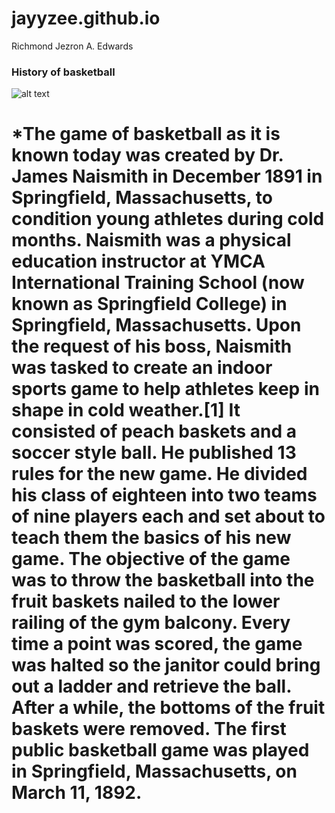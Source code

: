 # jayyzee.github.io
Richmond Jezron A. Edwards

### **History of basketball**
![alt text](https://upload.wikimedia.org/wikipedia/commons/thumb/4/4a/Dr._James_Naismith.jpg/220px-Dr._James_Naismith.jpg)
# *The game of basketball as it is known today was created by Dr. James Naismith in December 1891 in Springfield, Massachusetts, to condition young athletes during cold months. Naismith was a physical education instructor at YMCA International Training School (now known as Springfield College) in Springfield, Massachusetts. Upon the request of his boss, Naismith was tasked to create an indoor sports game to help athletes keep in shape in cold weather.[1] It consisted of peach baskets and a soccer style ball. He published 13 rules for the new game. He divided his class of eighteen into two teams of nine players each and set about to teach them the basics of his new game. The objective of the game was to throw the basketball into the fruit baskets nailed to the lower railing of the gym balcony. Every time a point was scored, the game was halted so the janitor could bring out a ladder and retrieve the ball. After a while, the bottoms of the fruit baskets were removed. The first public basketball game was played in Springfield, Massachusetts, on March 11, 1892.
